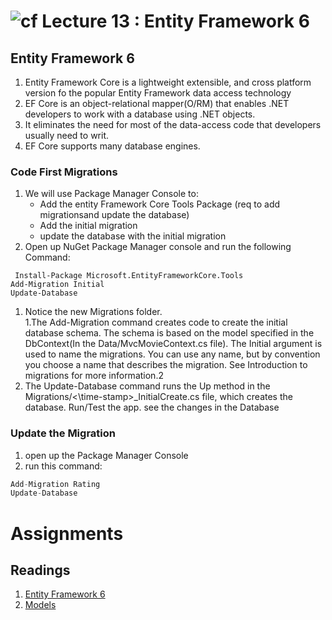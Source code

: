 # ![cf](http://i.imgur.com/7v5ASc8.png) Lecture 13 : Entity Framework 6

## Entity Framework 6

1. Entity Framework Core is a lightweight extensible, and cross platform version fo the popular Entity Framework data access technology
2. EF Core is an object-relational mapper(O/RM) that enables .NET developers to work with a database using .NET objects.
3. It eliminates the need for most of the data-access code that developers usually need to writ.
4. EF Core supports many database engines.

### Code First Migrations

1. We will use Package Manager Console to:
   - Add the entity Framework Core Tools Package (req to add migrationsand update the database)
   - Add the initial migration
   - update the database with the initial migration
2. Open up NuGet Package Manager console and run the following Command:

` Install-Package Microsoft.EntityFrameworkCore.Tools` <br />
`Add-Migration Initial` <br />
`Update-Database`

1. Notice the new Migrations folder.  
1.The Add-Migration command creates code to create the initial database schema. The schema is based on the model specified in the DbContext(In the Data/MvcMovieContext.cs file). The Initial argument is used to name the migrations. You can use any name, but by convention you choose a name that describes the migration. See Introduction to migrations for more information.2
1. The Update-Database command runs the Up method in the Migrations/<\time-stamp>_InitialCreate.cs file, which creates the database.
Run/Test the app. see the changes in the Database


### Update the Migration
1. open up the Package Manager Console
2. run this command:

```csharp
Add-Migration Rating
Update-Database
```

# Assignments

## Readings
1. [Entity Framework 6](https://docs.microsoft.com/en-us/aspnet/core/data/entity-framework-6)
2. [Models](https://docs.microsoft.com/en-us/aspnet/core/tutorials/first-mvc-app/adding-model)